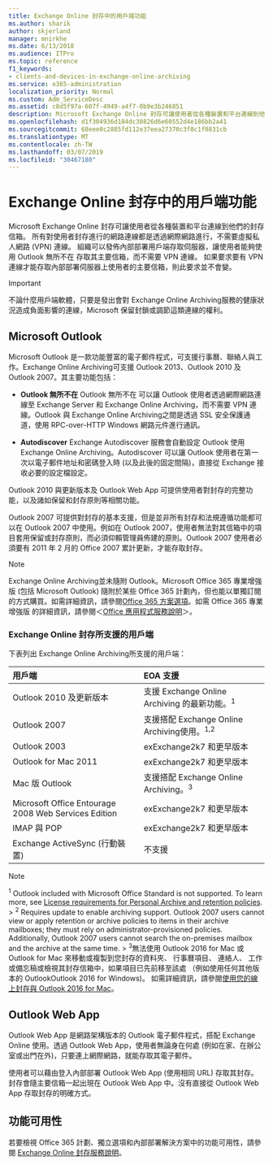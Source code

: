 ```yaml
---
title: Exchange Online 封存中的用戶端功能
ms.author: sharik
author: skjerland
manager: mnirkhe
ms.date: 6/13/2018
ms.audience: ITPro
ms.topic: reference
f1_keywords:
- clients-and-devices-in-exchange-online-archiving
ms.service: o365-administration
localization_priority: Normal
ms.custom: Adm_ServiceDesc
ms.assetid: c8d5f97a-607f-4949-a4f7-0b9e3b246851
description: Microsoft Exchange Online 封存可讓使用者從各種裝置和平台連線到他們的封存信箱。 所有對使用者封存進行的網路連線都是透過網際網路進行，不需要虛擬私人網路 (VPN) 連線。 組織可以發佈內部部署用戶端存取伺服器，讓使用者能夠使用 Outlook 無所不在 存取其主要信箱，而不需要 VPN 連線。 如果要求要有 VPN 連線才能存取內部部署伺服器上使用者的主要信箱，則此要求並不會變。
ms.openlocfilehash: d1f304936d184dc30826d6e60552d4e186bb2a41
ms.sourcegitcommit: 68eee0c2885fd112e37eea27370c3f8c1f0831cb
ms.translationtype: MT
ms.contentlocale: zh-TW
ms.lasthandoff: 03/07/2019
ms.locfileid: "30467180"
---
```

# <a name="client-features-in-exchange-online-archiving"></a>Exchange Online 封存中的用戶端功能

Microsoft Exchange Online 封存可讓使用者從各種裝置和平台連線到他們的封存信箱。 所有對使用者封存進行的網路連線都是透過網際網路進行，不需要虛擬私人網路 (VPN) 連線。 組織可以發佈內部部署用戶端存取伺服器，讓使用者能夠使用 Outlook 無所不在 存取其主要信箱，而不需要 VPN 連線。 如果要求要有 VPN 連線才能存取內部部署伺服器上使用者的主要信箱，則此要求並不會變。
  
> [!IMPORTANT]
> 不論什麼用戶端軟體，只要是發出會對 Exchange Online Archiving服務的健康狀況造成負面影響的連線，Microsoft 保留封鎖或調節這類連線的權利。 
  
## <a name="microsoft-outlook"></a>Microsoft Outlook

Microsoft Outlook 是一款功能豐富的電子郵件程式，可支援行事曆、聯絡人與工作。Exchange Online Archiving可支援 Outlook 2013、Outlook 2010 及 Outlook 2007。其主要功能包括：
  
- **Outlook 無所不在** Outlook 無所不在 可以讓 Outlook 使用者透過網際網路連線至 Exchange Server 和 Exchange Online Archiving，而不需要 VPN 連線。Outlook 與 Exchange Online Archiving之間是透過 SSL 安全保護通道，使用 RPC-over-HTTP Windows 網路元件進行通訊。 
    
- **Autodiscover** Exchange Autodiscover 服務會自動設定 Outlook 使用Exchange Online Archiving。Autodiscover 可以讓 Outlook 使用者在第一次以電子郵件地址和密碼登入時 (以及此後的固定間隔)，直接從 Exchange 接收必要的設定檔設定。 
    
Outlook 2010 與更新版本及 Outlook Web App 可提供使用者對封存的完整功能，以及諸如保留和封存原則等相關功能。
  
Outlook 2007 可提供對封存的基本支援，但是並非所有封存和法規遵循功能都可以在 Outlook 2007 中使用。例如在 Outlook 2007，使用者無法對其信箱中的項目套用保留或封存原則，而必須仰賴管理員佈建的原則。Outlook 2007 使用者必須要有 2011 年 2 月的 Office 2007 累計更新，才能存取封存。
  
> [!NOTE]
> Exchange Online Archiving並未隨附 Outlook。Microsoft Office 365 專業增強版 (包括 Microsoft Outlook) 隨附於某些 Office 365 計劃內，但也能以單獨訂閱的方式購買。如需詳細資訊，請參閱[Office 365 方案選項](../office-365-platform-service-description/office-365-plan-options.md)。如需 Office 365 專業增強版 的詳細資訊，請參閱＜[Office 應用程式服務說明](../office-applications-service-description/office-applications-service-description.md)＞。 
  
### <a name="clients-supported-by-exchange-online-archiving"></a>Exchange Online 封存所支援的用戶端

下表列出 Exchange Online Archiving所支援的用戶端：
  
|**用戶端**|**EOA 支援**|
|:-----|:-----|
|Outlook 2010 及更新版本  <br/> |支援 Exchange Online Archiving 的最新功能。<sup>1</sup> <br/> |
|Outlook 2007  <br/> |支援搭配 Exchange Online Archiving使用。<sup>1,2</sup> <br/> |
|Outlook 2003  <br/> |exExchange2k7 和更早版本  <br/> |
|Outlook for Mac 2011  <br/> |exExchange2k7 和更早版本  <br/> |
|Mac 版 Outlook  <br/> |支援搭配 Exchange Online Archiving。<sup>3</sup> <br/> |
|Microsoft Office Entourage 2008 Web Services Edition  <br/> |exExchange2k7 和更早版本  <br/> |
|IMAP 與 POP  <br/> |exExchange2k7 和更早版本  <br/> |
|Exchange ActiveSync (行動裝置)  <br/> |不支援  <br/> |
   
> [!NOTE]
> <sup>1</sup> Outlook included with Microsoft Office Standard is not supported. To learn more, see [License requirements for Personal Archive and retention policies](https://go.microsoft.com/fwlink/?LinkId=389396). > <sup>2</sup> Requires update to enable archiving support. Outlook 2007 users cannot view or apply retention or archive policies to items in their archive mailboxes; they must rely on administrator-provisioned policies. Additionally, Outlook 2007 users cannot search the on-premises mailbox and the archive at the same time. > <sup>3</sup>無法使用 Outlook 2016 for Mac 或 Outlook for Mac 來移動或複製到您封存的資料夾、 行事曆項目、 連絡人、 工作或備忘稿或檢視其封存信箱中，如果項目已先前移至該處 （例如使用任何其他版本的 OutlookOutlook 2016 for Windows)。 如需詳細資訊，請參閱[使用您的線上封存與 Outlook 2016 for Mac](https://support.office.com/en-us/article/Use-your-online-archive-with-Outlook-2016-for-Mac-45b8439c-2982-4b6b-9097-eed71dbfe238)。 
  
## <a name="outlook-web-app"></a>Outlook Web App

Outlook Web App 是網路架構版本的 Outlook 電子郵件程式，搭配 Exchange Online 使用。透過 Outlook Web App，使用者無論身在何處 (例如在家、在辦公室或出門在外)，只要連上網際網路，就能存取其電子郵件。
  
使用者可以藉由登入內部部署 Outlook Web App (使用相同 URL) 存取其封存。封存會隨主要信箱一起出現在 Outlook Web App 中。沒有直接從 Outlook Web App 存取封存的明確方式。
  
## <a name="feature-availability"></a>功能可用性

若要檢視 Office 365 計劃、獨立選項和內部部署解決方案中的功能可用性，請參閱 [Exchange Online 封存服務說明](exchange-online-archiving-service-description.md)。
  

